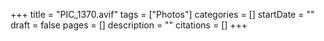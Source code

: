 +++
title = "PIC_1370.avif"
tags = ["Photos"]
categories = []
startDate = ""
draft = false
pages = []
description = ""
citations = []
+++
